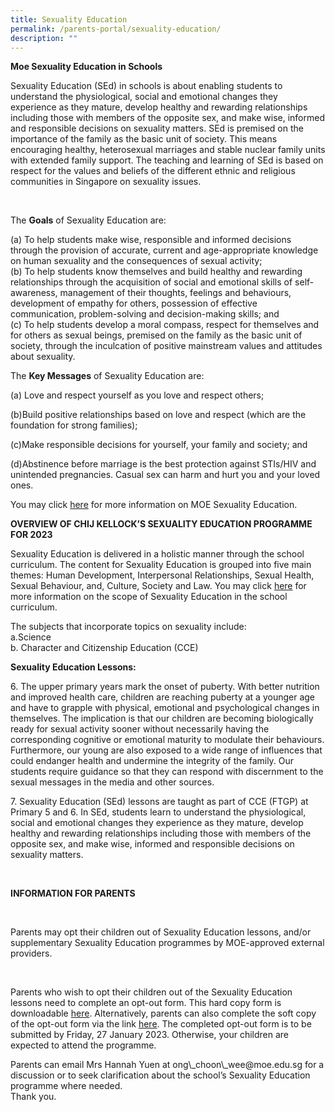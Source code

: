 ```yaml
---
title: Sexuality Education
permalink: /parents-portal/sexuality-education/
description: ""
---
```

<p><strong>Moe Sexuality Education in Schools</strong></p>

<p>Sexuality Education (SEd) in schools is about enabling students to understand the physiological, social and emotional changes they experience as they mature, develop healthy and rewarding relationships including those with members of the opposite sex, and make wise, informed and responsible decisions on sexuality matters. SEd is premised on the importance of the family as the basic unit of society. This means encouraging healthy, heterosexual marriages and stable nuclear family units with extended family support. The teaching and learning of SEd is based on respect for the values and beliefs of the different ethnic and religious communities in Singapore on sexuality issues.</p>       

<p>The <b>Goals</b> of Sexuality Education are:</p>

<p>(a) To help students make wise, responsible and informed decisions through the provision of accurate, current and age-appropriate knowledge on human sexuality and the consequences of sexual activity;<br/>
(b) To help students know themselves and build healthy and rewarding relationships through the acquisition of social and emotional skills of self-awareness, management of their thoughts, feelings and behaviours, development of empathy for others, possession of effective communication, problem-solving and decision-making skills; and<br/>
(c) To help students develop a moral compass, respect for themselves and for others as sexual beings, premised on the family as the basic unit of society, through the inculcation of positive mainstream values and attitudes about sexuality.
</p>
<p>The <b>Key Messages</b> of Sexuality Education are:</p>

<p>(a) Love and respect yourself as you love and respect others;<br/>

(b)Build positive relationships based on love and respect (which are the foundation for strong families);<br/>

(c)Make responsible decisions for yourself, your family and society; and<br/>

(d)Abstinence before marriage is the best protection against STIs/HIV and unintended pregnancies. Casual sex can harm and hurt you and your loved ones.<br/>

<p>You may click <a href="https://go.gov.sg/moe-sexuality-education" target="\_blank">here</a>&nbsp;for more information on MOE Sexuality Education.&nbsp;</p>

<p><b>OVERVIEW OF CHIJ KELLOCK’S SEXUALITY EDUCATION PROGRAMME FOR 2023</b></p>

<p>Sexuality Education is delivered in a holistic manner through the school curriculum. The content for Sexuality Education is grouped into five main themes: Human Development, Interpersonal Relationships, Sexual Health, Sexual Behaviour, and, Culture, Society and Law. You may click <a href="https://go.gov.sg/moe-sexuality-education-scope" target="\_blank">here</a> for more information on the scope of Sexuality Education in the school curriculum.</p>

<p>The subjects that incorporate topics on sexuality include:
<br>a.Science
<br>b. Character and Citizenship Education (CCE)

<p><b>Sexuality Education Lessons:</b></p>

<p>6. The upper primary years mark the onset of puberty. With better nutrition and improved health care, children are reaching puberty at a younger age and have to grapple with physical, emotional and psychological changes in themselves. The implication is that our children are becoming biologically ready for sexual activity sooner without necessarily having the corresponding cognitive or emotional maturity to modulate their behaviours. Furthermore, our young are also exposed to a wide range of influences that could endanger health and undermine the integrity of the family. Our students require guidance so that they can respond with discernment to the sexual messages in the media and other sources.</p>

<p>7. Sexuality Education (SEd) lessons are taught as part of CCE (FTGP) at Primary 5 and 6. In SEd, students learn to understand the physiological, social and emotional changes they experience as they mature, develop healthy and rewarding relationships including those with members of the opposite sex, and make wise, informed and responsible decisions on sexuality matters.</p><br>



<p><b>INFORMATION FOR PARENTS</b></p><br>

<p>Parents may opt their children out of Sexuality Education lessons, and/or supplementary Sexuality Education programmes by MOE-approved external providers.</p><br>

<p>Parents who wish to opt their children out of the Sexuality Education lessons need to complete an opt-out form. This hard copy form is downloadable <a href="https://drive.google.com/file/d/19lAR01Ezqa1oLmVAbsFYmvTswZQIr1Yl/view?usp=sharing" target="\_blank">here</a>. Alternatively, parents can also complete the soft copy of the opt-out form via the link <a href="https://form.gov.sg/63bc130ddf5f290012c584cd" target="\_blank">here</a>. The completed opt-out form is to be submitted by Friday, 27 January 2023. Otherwise, your children are expected to attend the programme.</p>

<p>Parents can email Mrs Hannah Yuen at ong\_choon\_wee@moe.edu.sg for a discussion or to seek clarification about the school’s Sexuality Education programme where needed.<br>Thank you.</p>